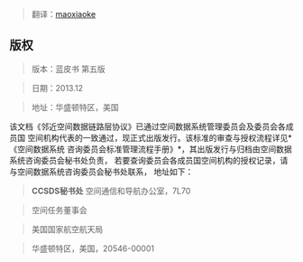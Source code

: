 >翻译：[maoxiaoke](https://github.com/maoxiaoke)

**版权**
---
>版本：蓝皮书 第五版

>日期：2013.12

>地址：华盛顿特区，美国

该文档《邻近空间数据链路层协议》已通过空间数据系统管理委员会及委员会各成员国
空间机构代表的一致通过，现正式出版发行。该标准的审查与授权流程详见*《空间数据系统
咨询委员会标准管理流程手册》*，其出版发行与归档由空间数据系统咨询委员会秘书处负责，
若要查询委员会各成员国空间机构的授权记录，请与空间数据系统咨询委员会秘书处联系，
地址如下：
>**CCSDS秘书处**
>空间通信和导航办公室，7L70

>空间任务董事会

>美国国家航空航天局

>华盛顿特区，美国，20546-00001
